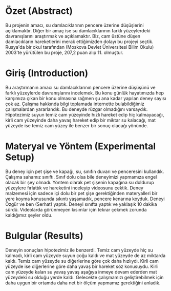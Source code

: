# Özet (Abstract)
Bu projenin amacı, su damlacıklarının pencere üzerine düşüşlerini açıklamaktır. Diğer bir amaç ise su damlacıklarının farklı yüzeylerdeki davranışlarını araştırmak ve açıklamaktır. Biz, cam üstüne düşen damlacıkların hareketlerini merak ettiğimizden dolayı bu projeyi seçtik. Rusya'da bir okul tarafından (Moskova Devlet Üniversitesi Bilim Okulu) 2003'te yürütülen bu proje, 207,2 puan alıp 11. olmuştur.

# Giriş (Introduction)
Bu araştırmanın amacı su damlacıklarının pencere üzerine düşüşünü ve farklı yüzeylerde davranışlarını incelemek. Bu konu günlük hayatımızda hep karşımıza çıkan bir konu olmasına rağmen şu ana kadar yapılan deney sayısı çok az. Çalışma hakkında bilgi toplamada internette bulabildiğimiz çalışmalardan yararlandık. Bu deneyde rüzgar olmadığını varsaydık. Hipotezimiz suyun temiz cam yüzeyinde hızlı hareket edip hiç kalmayacağı, kirli cam yüzeyinde daha yavaş hareket edip bir miktar su kalacağı, mat yüzeyde ise temiz cam yüzey ile benzer bir sonuç olacağı yönünde. 

# Materyal ve Yöntem (Experimental Setup)
Bu deney için pet şişe ve kapağı, su, sınıfın duvarı ve penceresini kullandık. Çalışma sahamız sınıftı. Sınıf dolu olsa bile deneyimizi yapmamıza engel olacak bir şey olmadı. Yöntem olarak pet şişenin kapağına su doldurup yüzeylere fırlattık ve hareketini inceleyip videosunu çektik. Deney malzemesi için sadece içi dolu bir pet şişe gerektiğinden materyalleri bir yere koyma konusunda sıkıntı yaşamadık, pencere kenarına koyduk. Deneyi Özgür ve ben (Serhat) yaptık. Deneyi sınıfta yaptık ve yaklaşık 10 dakika sürdü. Videolarda görünmeyen kısımlar için tekrar çekmek zorunda kaldığımız şeyler oldu.

# Bulgular (Results)
Deneyin sonuçları hipotezimiz ile benzerdi. Temiz cam yüzeyde hiç su kalmadı, kirli cam yüzeyde suyun çoğu kaldı ve mat yüzeyde de az miktarda kaldı. Temiz cam yüzeyde su diğerlerine göre çok daha hızlıydı. Kirli cam yüzeyde ise diğerlerine göre daha yavaş bir hareket söz konusuydu. Kirli cam yüzeyde kalan su yavaş yavaş aşağıya inmeye devam ederden mat yüzeydeki su olduğu yerde kaldı. 
Gelecekte çalışmamızı geliştirebilmek için daha uygun bir ortamda daha net bir ölçüm yapmamız gerektiğini anladık.
